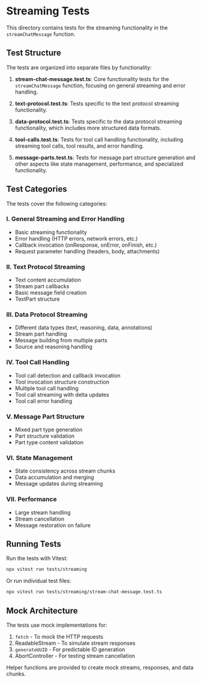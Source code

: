 # Streaming Tests

This directory contains tests for the streaming functionality in the `streamChatMessage` function.

## Test Structure

The tests are organized into separate files by functionality:

1. **stream-chat-message.test.ts**: Core functionality tests for the `streamChatMessage` function, focusing on general streaming and error handling.

2. **text-protocol.test.ts**: Tests specific to the text protocol streaming functionality.

3. **data-protocol.test.ts**: Tests specific to the data protocol streaming functionality, which includes more structured data formats.

4. **tool-calls.test.ts**: Tests for tool call handling functionality, including streaming tool calls, tool results, and error handling.

5. **message-parts.test.ts**: Tests for message part structure generation and other aspects like state management, performance, and specialized functionality.

## Test Categories

The tests cover the following categories:

### I. General Streaming and Error Handling

- Basic streaming functionality
- Error handling (HTTP errors, network errors, etc.)
- Callback invocation (onResponse, onError, onFinish, etc.)
- Request parameter handling (headers, body, attachments)

### II. Text Protocol Streaming

- Text content accumulation
- Stream part callbacks
- Basic message field creation
- TextPart structure

### III. Data Protocol Streaming

- Different data types (text, reasoning, data, annotations)
- Stream part handling
- Message building from multiple parts
- Source and reasoning handling

### IV. Tool Call Handling

- Tool call detection and callback invocation
- Tool invocation structure construction
- Multiple tool call handling
- Tool call streaming with delta updates
- Tool call error handling

### V. Message Part Structure

- Mixed part type generation
- Part structure validation
- Part type content validation

### VI. State Management

- State consistency across stream chunks
- Data accumulation and merging
- Message updates during streaming

### VII. Performance

- Large stream handling
- Stream cancellation
- Message restoration on failure

## Running Tests

Run the tests with Vitest:

```bash
npx vitest run tests/streaming
```

Or run individual test files:

```bash
npx vitest run tests/streaming/stream-chat-message.test.ts
```

## Mock Architecture

The tests use mock implementations for:

1. `fetch` - To mock the HTTP requests
2. ReadableStream - To simulate stream responses
3. `generateUUID` - For predictable ID generation
4. AbortController - For testing stream cancellation

Helper functions are provided to create mock streams, responses, and data chunks.
